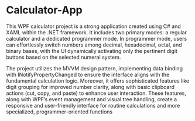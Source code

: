 # Calculator-App
This WPF calculator project is a strong application created using C# and XAML within the .NET framework. It includes two primary modes: a regular calculator and a dedicated programmer mode. In programmer mode, users can effortlessly switch numbers among decimal, hexadecimal, octal, and binary bases, with the UI dynamically activating only the pertinent digit buttons based on the selected numeral system.

The project utilizes the MVVM design pattern, implementing data binding with INotifyPropertyChanged to ensure the interface aligns with the fundamental calculation logic. Moreover, it offers sophisticated features like digit grouping for improved number clarity, along with basic clipboard actions (cut, copy, and paste) to enhance user interaction. These features, along with WPF’s event management and visual tree handling, create a responsive and user-friendly interface for routine calculations and more specialized, programmer-oriented functions
